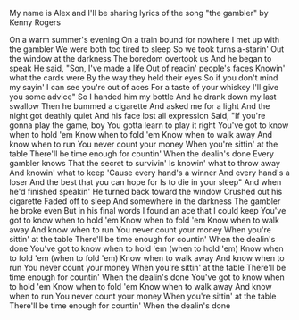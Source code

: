 My name is Alex and I'll be sharing lyrics of the song "the gambler" by Kenny Rogers

On a warm summer's evening
On a train bound for nowhere
I met up with the gambler
We were both too tired to sleep
So we took turns a-starin'
Out the window at the darkness
The boredom overtook us
And he began to speak
He said, "Son, I've made a life
Out of readin' people's faces
Knowin' what the cards were
By the way they held their eyes
So if you don't mind my sayin'
I can see you're out of aces
For a taste of your whiskey
I'll give you some advice"
So I handed him my bottle
And he drank down my last swallow
Then he bummed a cigarette
And asked me for a light
And the night got deathly quiet
And his face lost all expression
Said, "If you're gonna play the game, boy
You gotta learn to play it right
You've got to know when to hold 'em
Know when to fold 'em
Know when to walk away
And know when to run
You never count your money
When you're sittin' at the table
There'll be time enough for countin'
When the dealin's done
Every gambler knows
That the secret to survivin'
Is knowin' what to throw away
And knowin' what to keep
'Cause every hand's a winner
And every hand's a loser
And the best that you can hope for
Is to die in your sleep"
And when he'd finished speakin'
He turned back toward the window
Crushed out his cigarette
Faded off to sleep
And somewhere in the darkness
The gambler he broke even
But in his final words
I found an ace that I could keep
You've got to know when to hold 'em
Know when to fold 'em
Know when to walk away
And know when to run
You never count your money
When you're sittin' at the table
There'll be time enough for countin'
When the dealin's done
You've got to know when to hold 'em (when to hold 'em)
Know when to fold 'em (when to fold 'em)
Know when to walk away
And know when to run
You never count your money
When you're sittin' at the table
There'll be time enough for countin'
When the dealin's done
You've got to know when to hold 'em
Know when to fold 'em
Know when to walk away
And know when to run
You never count your money
When you're sittin' at the table
There'll be time enough for countin'
When the dealin's done